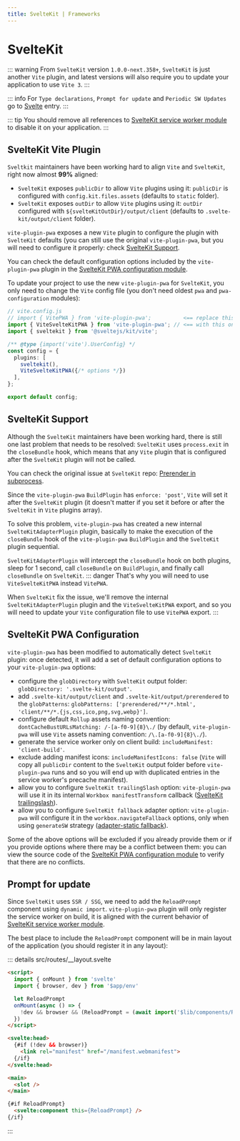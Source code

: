 ```yaml
---
title: SvelteKit | Frameworks
---
```


# SvelteKit

::: warning
From `SvelteKit` version `1.0.0-next.358+`, `SvelteKit` is just another `Vite` plugin, and latest versions will also require you to update your application to use `Vite 3`.
:::

::: info
For `Type declarations`, `Prompt for update` and `Periodic SW Updates` go to [Svelte](/frameworks/svelte) entry.
:::

::: tip
You should remove all references to [SvelteKit service worker module](https://kit.svelte.dev/docs#modules-$service-worker) to disable it on your application.
:::

## SvelteKit Vite Plugin

`Sveltkit` maintainers have been working hard to align `Vite` and `SvelteKit`, right now almost **99%** aligned:
- `SvelteKit` exposes `publicDir` to allow `Vite` plugins using it: `publicDir` is configured with `config.kit.files.assets` (defaults to `static` folder).
- `SvelteKit` exposes `outDir` to allow `Vite` plugins using it: `outDir` configured with `${svelteKitOutDir}/output/client` (defaults to `.svelte-kit/output/client` folder).

`vite-plugin-pwa` exposes a new `Vite` plugin to configure the plugin with `SvelteKit` defaults (you can still use the original `vite-plugin-pwa`, but you will need to configure it properly: check [SvelteKit Support](/frameworks/sveltekit#sveltekit-support).

You can check the default configuration options included by the `vite-plugin-pwa` plugin in the [SvelteKit PWA configuration module](https://github.com/antfu/vite-plugin-pwa/tree/main/src/integrations/sveltekit/config.ts).

To update your project to use the new `vite-plugin-pwa` for `SvelteKit`, you only need to change the `Vite` config file (you don't need oldest `pwa` and `pwa-configuration` modules):
```ts
// vite.config.js
// import { VitePWA } from 'vite-plugin-pwa';          <== replace this import
import { ViteSvelteKitPWA } from 'vite-plugin-pwa'; // <== with this one
import { sveltekit } from '@sveltejs/kit/vite';

/** @type {import('vite').UserConfig} */
const config = {
  plugins: [
    sveltekit(),
    ViteSvelteKitPWA({/* options */})
  ],
};

export default config;
```

## SvelteKit Support

Although the `SvelteKit` maintainers have been working hard, there is still one last problem that needs to be resolved: `SvelteKit` uses `process.exit` in the `closeBundle` hook, which means that any `Vite` plugin that is configured after the `SvelteKit` plugin will not be called.

You can check the original issue at `SvelteKit` repo: [Prerender in subprocess](https://github.com/sveltejs/kit/issues/5306).

Since the `vite-plugin-pwa` `BuildPlugin` has `enforce: 'post'`, `Vite` will set it after the `SvelteKit` plugin (it doesn't matter if you set it before or after the ` SvelteKit` in `Vite` plugins array).

To solve this problem, `vite-plugin-pwa` has created a new internal `SvelteKitAdapterPlugin` plugin, basically to make the execution of the `closeBundle` hook of the `vite-plugin-pwa` `BuildPlugin` and the `SvelteKit` plugin sequential.

`SvelteKitAdapterPlugin` will intercept the `closeBundle` hook on both plugins, sleep for 1 second, call `closeBundle` on `BuildPlugin`, and finally call `closeBundle` on `SvelteKit`.
::: danger
That's why you will need to use `ViteSvelteKitPWA` instead `VitePWA`.

When `SvelteKit` fix the issue, we'll remove the internal `SvelteKitAdapterPlugin` plugin and the `ViteSvelteKitPWA` export, and so you will need to update your `Vite` configuration file to use `VitePWA` export.
:::

## SvelteKit PWA Configuration

`vite-plugin-pwa` has been modified to automatically detect `SvelteKit` plugin: once detected, it will add a set of default configuration options to your `vite-plugin-pwa` options:
- configure the `globDirectory` with `SvelteKit` output folder: `globDirectory: '.svelte-kit/output'`.
- add `.svelte-kit/output/client` and `.svelte-kit/output/prerendered` to the `globPatterns`: `globPatterns: ['prerendered/**/*.html', 'client/**/*.{js,css,ico,png,svg,webp}']`.
- configure default `Rollup` assets naming convention: `dontCacheBustURLsMatching: /-[a-f0-9]{8}\./` (by default, `vite-plugin-pwa` will use `Vite` assets naming convention: `/\.[a-f0-9]{8}\./`).
- generate the service worker only on client build: `includeManifest: 'client-build'`.
- exclude adding manifest icons: `includeManifestIcons: false` (`Vite` will copy all `publicDir` content to the `SvelteKit` output folder before `vite-plugin-pwa` runs and so you will end up with duplicated entries in the service worker's precache manifest).
- allow you to configure `SvelteKit trailingSlash` option: `vite-plugin-pwa` will use it in its internal `Workbox manifestTransform` callback ([SvelteKit trailingslash](https://kit.svelte.dev/docs/configuration#trailingslash)).
- allow you to configure `SvelteKit fallback` adapter option: `vite-plugin-pwa` will configure it in the `workbox.navigateFallback` options, only when using `generateSW` strategy ([adapter-static fallback](https://github.com/sveltejs/kit/tree/master/packages/adapter-static#fallback)).

Some of the above options will be excluded if you already provide them or if you provide options where there may be a conflict between them: you can view the source code of the [SvelteKit PWA configuration module](https://github.com/antfu/vite-plugin-pwa/tree/main/src/integrations/sveltekit/config.ts) to verify that there are no conflicts.

## Prompt for update

Since `SvelteKit` uses `SSR / SSG`, we need to add the `ReloadPrompt` component using `dynamic import`. `vite-plugin-pwa` plugin will only register the service worker on build, it is aligned with the current behavior of [SvelteKit service worker module](https://kit.svelte.dev/docs#modules-$service-worker).

The best place to include the `ReloadPrompt` component will be in main layout of the application (you should register it in any layout):

::: details src/routes/__layout.svelte
```html
<script>
  import { onMount } from 'svelte'
  import { browser, dev } from '$app/env'

  let ReloadPrompt
  onMount(async () => {
    !dev && browser && (ReloadPrompt = (await import('$lib/components/ReloadPrompt.svelte')).default)
  })
</script>

<svelte:head>
  {#if (!dev && browser)}
    <link rel="manifest" href="/manifest.webmanifest">
  {/if}
</svelte:head>

<main>
  <slot />
</main>

{#if ReloadPrompt}
  <svelte:component this={ReloadPrompt} />
{/if}
```
:::

